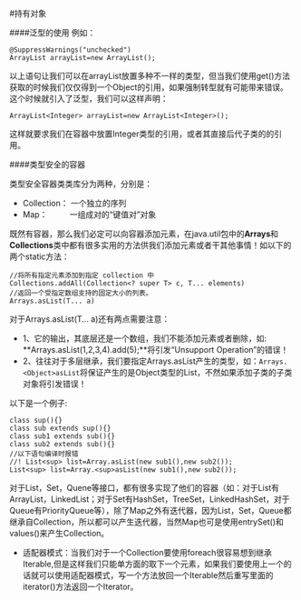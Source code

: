 #持有对象

####泛型的使用
例如：
	
	@SuppressWarnings("unchecked")
	ArrayList arrayList=new ArrayList();

以上语句让我们可以在arrayList放置多种不一样的类型，但当我们使用get()方法获取的时候我们仅仅得到一个Object的引用，如果强制转型就有可能带来错误。这个时候就引入了泛型，我们可以这样声明：

	ArrayList<Integer> arrayList=new ArrayList<Integer>();

这样就要求我们在容器中放置Integer类型的引用，或者其直接后代子类的的引用。

####类型安全的容器

类型安全容器类类库分为两种，分别是：

- Collection： 一个独立的序列
- Map： &nbsp;&nbsp;&nbsp;&nbsp;&nbsp;&nbsp;&nbsp;&nbsp;&nbsp;一组成对的“键值对”对象

既然有容器，那么我们必定可以向容器添加元素，在java.util包中的**Arrays**和**Collections**类中都有很多实用的方法供我们添加元素或者干其他事情！如以下的两个static方法：
	
	//将所有指定元素添加到指定 collection 中
	Collections.addAll(Collection<? super T> c, T... elements)
	//返回一个受指定数组支持的固定大小的列表。
	Arrays.asList(T... a)

对于Arrays.asList(T... a)还有两点需要注意：

- 1、它的输出，其底层还是一个数组，我们不能添加元素或者删除，如: **Arrays.asList(1,2,3,4).add(5);**将引发“Unsupport Operation”的错误！
- 2、往往对于多层继承，我们要指定Arrays.asList产生的类型，如：`Arrays.<Object>asList`将保证产生的是Object类型的List，不然如果添加子类的子类对象将引发错误！

以下是一个例子:

	class sup(){}
	class sub extends sup(){}
	class sub1 extends sub(){}
	class sub2 extends sub(){}
	//以下语句编译时报错
	//! List<sup> list=Array.asList(new sub1(),new sub2());
	List<sup> list=Array.<sup>asList(new sub1(),new sub2());


对于List，Set，Quene等接口，都有很多实现了他们的容器（如：对于List有ArrayList，LinkedList；对于Set有HashSet，TreeSet，LinkedHashSet，对于Queue有PriorityQueue等），除了Map之外有迭代器，因为List，Set，Queue都继承自Collection，所以都可以产生迭代器，当然Map也可是使用entrySet()和values()来产生Collection。


- 适配器模式：当我们对于一个Collection要使用foreach很容易想到继承Iterable<T>,但是这样我们只能单方面的取下一个元素，如果我们要使用上一个的话就可以使用适配器模式，写一个方法放回一个Iterable<T>然后重写里面的iterator()方法返回一个Iterator<T>。